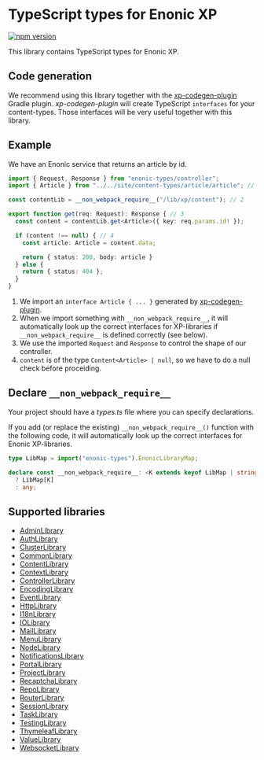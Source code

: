 # TypeScript types for Enonic XP

[![npm version](https://badge.fury.io/js/enonic-types.svg)](https://badge.fury.io/js/enonic-types)

This library contains TypeScript types for Enonic XP.

## Code generation

We recommend using this library together with the [xp-codegen-plugin](https://github.com/ItemConsulting/xp-codegen-plugin) Gradle plugin. *xp-codegen-plugin* will create TypeScript `interfaces` for your content-types. Those interfaces will be very useful together with this library.

## Example

We have an Enonic service that returns an article by id.

```typescript
import { Request, Response } from "enonic-types/controller";
import { Article } from "../../site/content-types/article/article"; // 1

const contentLib = __non_webpack_require__("/lib/xp/content"); // 2

export function get(req: Request): Response { // 3
  const content = contentLib.get<Article>({ key: req.params.id! });

  if (content !== null) { // 4
    const article: Article = content.data;

    return { status: 200, body: article }
  } else {
    return { status: 404 };
  }
}
```

 1. We import an `interface Article { ... }` generated by [xp-codegen-plugin](https://github.com/ItemConsulting/xp-codegen-plugin).
 2. When we import something with `__non_webpack_require__`, it will automatically look up the correct interfaces for 
 XP-libraries if `__non_webpack_require__` is defined correctly (see below).
 3. We use the imported `Request` and `Response` to control the shape of our controller.
 4. `content` is of the type `Content<Article> | null`, so we have to do a null check before proceiding.
 
## Declare `__non_webpack_require__`

Your project should have a *types.ts* file where you can specify declarations. 

If you add (or replace the existing)
`__non_webpack_require__()` function with the following code, it will automatically look up the correct interfaces for 
Enonic XP-libraries. 

```typescript
type LibMap = import("enonic-types").EnonicLibraryMap;

declare const __non_webpack_require__: <K extends keyof LibMap | string = string>(path: K) => K extends keyof LibMap
  ? LibMap[K]
  : any;
```
 
## Supported libraries

 * [AdminLibrary](./src/admin.ts)
 * [AuthLibrary](./src/auth.ts)
 * [ClusterLibrary](./src/cluster.ts)
 * [CommonLibrary](./src/common.ts)
 * [ContentLibrary](./src/content.ts)
 * [ContextLibrary](./src/context.ts)
 * [ControllerLibrary](./src/controller.ts)
 * [EncodingLibrary](./src/encoding.ts)
 * [EventLibrary](./src/event.ts)
 * [HttpLibrary](./src/http.ts)
 * [I18nLibrary](./src/i18n.ts)
 * [IOLibrary](./src/io.ts)
 * [MailLibrary](./src/mail.ts)
 * [MenuLibrary](./src/menu.ts)
 * [NodeLibrary](./src/node.ts)
 * [NotificationsLibrary](./src/notifications.ts)
 * [PortalLibrary](./src/portal.ts)
 * [ProjectLibrary](./src/project.ts)
 * [RecaptchaLibrary](./src/recaptcha.ts)
 * [RepoLibrary](./src/repo.ts) 
 * [RouterLibrary](./src/router.ts) 
 * [SessionLibrary](./src/session.ts) 
 * [TaskLibrary](./src/task.ts) 
 * [TestingLibrary](./src/testing.ts) 
 * [ThymeleafLibrary](./src/thymeleaf.ts)
 * [ValueLibrary](./src/value.ts)
 * [WebsocketLibrary](./src/websocket.ts)

